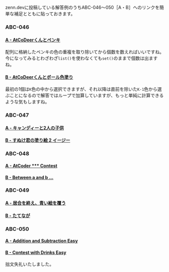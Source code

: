 zenn.devに投稿している解答例のうちABC-046～050［A・B］へのリンクを簡単な補足とともに貼っておきます。

### ABC-046

#### [A - AtCoDeerくんとペンキ](https://zenn.dev/hyperdb/articles/1dc6f93136d85f)

配列に格納したペンキの色の重複を取り除いてから個数を数えればいいですね。
今になってみるとわざわざ`list()`を使わなくても`set()`のままで個数は出ますね。

#### [B - AtCoDeerくんとボール色塗り](https://zenn.dev/hyperdb/articles/4aa08f24188f3d)

最初の1個は`K`色の中から選択できますが、それ以降は直前を除いた`K-1`色から選ぶことになるので解答ではループで加算していますが、もっと単純に計算できるような気もしますね。

### ABC-047

#### [A - キャンディーと2人の子供](https://zenn.dev/hyperdb/articles/21e05f7536f1e9)

#### [B - すぬけ君の塗り絵 2 イージー](https://zenn.dev/hyperdb/articles/59d7ca2ade428e)

### ABC-048

#### [A - AtCoder *** Contest](https://zenn.dev/hyperdb/articles/74d9626fc673c4)

#### [B - Between a and b ...](https://zenn.dev/hyperdb/articles/354e52348760b2)

### ABC-049

#### [A - 居合を終え、青い絵を覆う](https://zenn.dev/hyperdb/articles/0be5d5e9eb8dcd)

#### [B - たてなが](https://zenn.dev/hyperdb/articles/ecb4dd50256a1f)

### ABC-050

#### [A - Addition and Subtraction Easy](https://zenn.dev/hyperdb/articles/6515eaa8834a5b)

#### [B - Contest with Drinks Easy](https://zenn.dev/hyperdb/articles/358cce19fe3d80)

拙文失礼いたしました。
